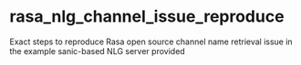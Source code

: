 # rasa_nlg_channel_issue_reproduce
Exact steps to reproduce Rasa open source channel name retrieval issue in the example sanic-based NLG server provided
